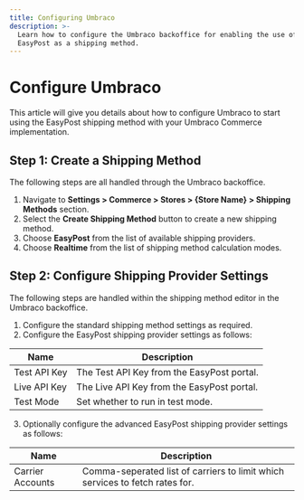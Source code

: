 ```yaml
---
title: Configuring Umbraco
description: >-
  Learn how to configure the Umbraco backoffice for enabling the use of
  EasyPost as a shipping method.
---
```


# Configure Umbraco

This article will give you details about how to configure Umbraco to start using the EasyPost shipping method with your Umbraco Commerce implementation.

## Step 1: Create a Shipping Method

The following steps are all handled through the Umbraco backoffice.

1. Navigate to **Settings > Commerce > Stores > {Store Name} > Shipping Methods** section.
2. Select the **Create Shipping Method** button to create a new shipping method.
3. Choose **EasyPost** from the list of available shipping providers.
3. Choose **Realtime** from the list of shipping method calculation modes.

## Step 2: Configure Shipping Provider Settings

The following steps are handled within the shipping method editor in the Umbraco backoffice.

1. Configure the standard shipping method settings as required.
2. Configure the EasyPost shipping provider settings as follows:

| Name | Description |
| ---- | ----------- |
| Test API Key | The Test API Key from the EasyPost portal. |
| Live API Key | The Live API Key from the EasyPost portal. |
| Test Mode | Set whether to run in test mode. |

3. Optionally configure the advanced EasyPost shipping provider settings as follows:

| Name | Description |
| ---- | ----------- |
| Carrier Accounts | Comma-seperated list of carriers to limit which services to fetch rates for. |
